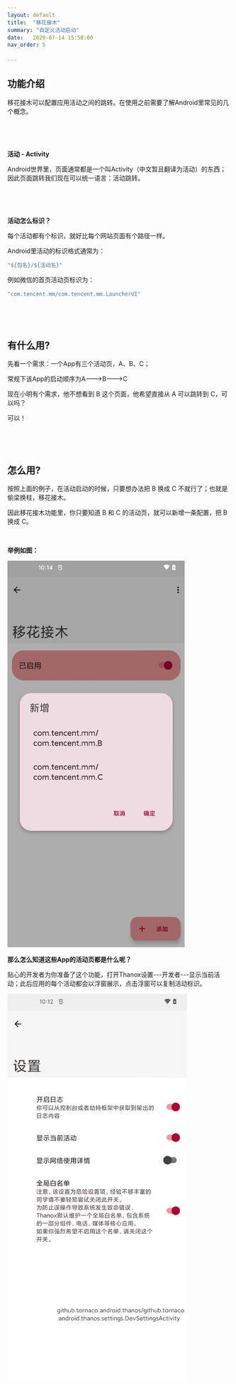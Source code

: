 ```yaml
---
layout: default
title:  "移花接木"
summary: "自定义活动启动"
date:   2020-07-14 15:58:00
nav_order: 5

---
```


<!-- more -->

## 功能介绍

移花接木可以配置应用活动之间的跳转。在使用之前需要了解Android里常见的几个概念。

&nbsp;

&nbsp;


**活动 - Activity**

Android世界里，页面通常都是一个叫Activity（中文暂且翻译为活动）的东西；因此页面跳转我们现在可以统一语言：活动跳转。

&nbsp;

&nbsp;

**活动怎么标识？**

每个活动都有个标识，就好比每个网站页面有个路径一样。

Android里活动的标识格式通常为：

```java
"${包名}/${活动名}"
```

例如微信的首页活动页标识为：

```java
"com.tencent.mm/com.tencent.mm.LauncherUI"
```

&nbsp;

&nbsp;

## 有什么用?

先看一个需求：一个App有三个活动页，A、B、C；

常规下该App的启动顺序为A--->B--->C

现在小明有个需求，他不想看到 B 这个页面，他希望直接从 A 可以跳转到 C，可以吗？



可以！

&nbsp;

&nbsp;

## 怎么用?

按照上面的例子，在活动启动的时候，只要想办法把 B 换成 C 不就行了；也就是偷梁换柱，移花接木。

因此移花接木功能里，你只要知道 B 和 C 的活动页，就可以新增一条配置，把 B 换成 C。

&nbsp;

**举例如图：**



![activity-replace](assets/images/activity-replace.png)





**那么怎么知道这些App的活动页都是什么呢？**

贴心的开发者为你准备了这个功能，打开Thanox设置---开发者---显示当前活动；此后应用的每个活动都会以浮窗展示，点击浮窗可以复制活动标识。



![show-current-activity](assets/images/show-current-activity.png)
